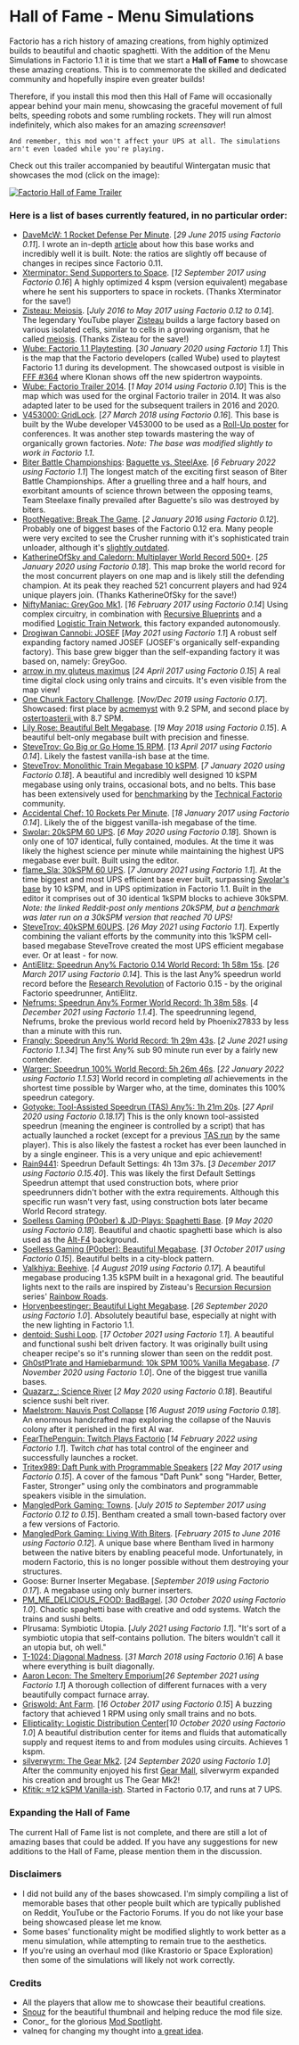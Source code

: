 # Hall of Fame - Menu Simulations

Factorio has a rich history of amazing creations, from highly optimized builds to beautiful and chaotic spaghetti. With the addition of the Menu Simulations in Factorio 1.1 it is time that we start a **Hall of Fame** to showcase these amazing creations. This is to commemorate the skilled and dedicated community and hopefully inspire even greater builds!

Therefore, if you install this mod then this Hall of Fame will occasionally appear behind your main menu, showcasing the graceful movement of full belts, speeding robots and some rumbling rockets. They will run almost indefinitely, which also makes for an amazing *screensaver*!

`And remember, this mod won't affect your UPS at all. The simulations arn't even loaded while you're playing.`

Check out this trailer accompanied by beautiful Wintergatan music that showcases the mod (click on the image):

[![Factorio Hall of Fame Trailer](https://github.com/heinwessels/Factorio_HallOfFame/blob/main/youtube_link.jpg?raw=true)](https://youtu.be/pBgLwkLgsWs "Factorio Hall of Fame Trailer")

### Here is a list of bases currently featured, in no particular order:
- [DaveMcW: 1 Rocket Defense Per Minute](https://www.reddit.com/r/factorio/comments/3biwcf/one_minute_rocket_defense/). [*29 June 2015 using Factorio 0.11*]. I wrote an in-depth [article](https://alt-f4.blog/ALTF4-13) about how this base works and incredibly well it is built. Note: the ratios are slightly off because of changes in recipes since Factorio 0.11.
- [Xterminator: Send Supporters to Space](https://www.youtube.com/watch?v=yMcoYkR_qAQ&ab_channel=Xterminator). [*12 September 2017 using Factorio 0.16*] A highly optimized 4 kspm (version equivalent) megabase where he sent his supporters to space in rockets. (Thanks Xterminator for the save!)
- [Zisteau: Meiosis](https://www.youtube.com/playlist?list=PLVPJ1jbg0CaFzYF6jJyUIJYXYpCE4UIr3). [*July 2016 to May 2017 using Factorio 0.12 to 0.14*]. The legendary YouTube player [Zisteau](https://www.youtube.com/channel/UCewxof_QqDdqVdXY1BaDtqQ) builds a large factory based on various isolated cells, similar to cells in a growing organism, that he called [meiosis](https://en.wikipedia.org/wiki/Meiosis). (Thanks Zisteau for the save!)
- [Wube: Factorio 1.1 Playtesting](https://forums.factorio.com/viewtopic.php?p=535179#p535179). [*30 January 2020 using Factorio 1.1*] This is the map that the Factorio developers (called Wube) used to playtest Factorio 1.1 during its development. The showcased outpost is visible in [FFF #364](https://factorio.com/blog/post/fff-364) where Klonan shows off the new spidertron waypoints.
- [Wube: Factorio Trailer 2014](https://forums.factorio.com/viewtopic.php?f=190&t=4273&p=552560#p552560). [*1 May 2014 using Factorio 0.10*] This is the map which was used for the orginal Factorio trailer in 2014. It was also adapted later to be used for the subsequent trailers in 2016 and 2020.
- [V453000: GridLock](https://www.factorio.com/blog/post/fff-236). [*27 March 2018 using Factorio 0.16*]. This base is built by the Wube developer V453000 to be used as a [Roll-Up poster](https://cdn.factorio.com/assets/img/blog/fff-236-rollup-trio.jpg) for conferences. It was another step towards mastering the way of organically grown factories. *Note: The base was modified slightly to work in Factorio 1.1*.
- [Biter Battle Championships](https://bbchampions.org/index.php): [Baguette vs. SteelAxe](https://youtu.be/SOOOoUAt5GA). [*6 February 2022 using Factorio 1.1*] The longest match of the exciting first season of Biter Battle Championships. After a gruelling three and a half hours, and exorbitant amounts of science thrown between the opposing teams, Team Steelaxe finally prevailed after Baguette's silo was destroyed by biters.
- [RootNegative: Break The Game](https://youtube.com/playlist?list=PL-7ICWbZUDjmER1peO3pQklyKYSjHI3gX). [*2 January 2016 using Factorio 0.12*]. Probably one of biggest bases of the Factorio 0.12 era. Many people were very excited to see the Crusher running with it's sophisticated train unloader, although it's [slightly outdated](https://alt-f4.blog/ALTF4-13/#running-the-factory-in-10).
- [KatherineOfSky and Caledorn: Multiplayer World Record 500+](https://youtu.be/c2M7xhE6wKo). [*25 January 2020 using Factorio 0.18*]. This map broke the world record for the most concurrent players on one map and is likely still the defending champion. At its peak they reached 521 concurrent players and had 924 unique players join. (Thanks KatherineOfSky for the save!)
- [NiftyManiac: GreyGoo Mk1](https://forums.factorio.com/viewtopic.php?f=204&t=41377). [*16 February 2017 using Factorio 0.14*] Using complex circuitry, in combination with [Recursive Blueprints](https://mods.factorio.com/mod/recursive-blueprints) and a modified [Logistic Train Network](https://mods.factorio.com/mods/Optera/LogisticTrainNetwork), this factory expanded autonomously.
- [Drogiwan Cannobi: JOSEF](https://alt-f4.blog/ALTF4-39/) [*May 2021 using Factorio 1.1*] A robust self expanding factory named JOSEF (JOSEF's organically self-expanding factory). This base grew bigger than the self-expanding factory it was based on, namely: GreyGoo.
- [arrow in my gluteus maximus](https://forums.factorio.com/viewtopic.php?f=193&t=44499) [*24 April 2017 using Factorio 0.15*] A real time digital clock using only trains and circuits. It's even visible from the map view!
- [One Chunk Factory Challenge](https://www.reddit.com/r/factorio/comments/e8c9ra/32x32_one_chunk_factory_challenge_tracker/). [*Nov/Dec 2019 using Factorio 0.17*]. Showcased: first place by [acmemyst](https://www.reddit.com/r/factorio/comments/e5ofty/32x32_challenge_new_record_92_spm/) with 9.2 SPM, and second place by [ostertoasterii
](https://www.reddit.com/r/factorio/comments/e1s7jl/32x32_factory_87_spm/) with 8.7 SPM.
- [Lily Rose: Beautiful Belt Megabase](https://forums.factorio.com/viewtopic.php?t=59716). [*19 May 2018 using Factorio 0.15*]. A beautiful belt-only megabase built with precision and finesse.
- [SteveTrov: Go Big or Go Home 15 RPM](https://www.reddit.com/r/factorio/comments/655440/go_big_or_go_home_15_rpm_modular_gigabase/). [*13 April 2017 using Factorio 0.14*]. Likely the fastest vanilla-ish base at the time.
- [SteveTrov: Monolithic Train Megabase 10 kSPM](https://www.reddit.com/r/factorio/comments/elcl7a/monolithic_10k_train_megabase_google_map_style/). [*7 January 2020 using Factorio 0.18*]. A beautiful and incredibly well designed 10 kSPM megabase using only trains, occasional bots, and no belts. This base has been extensively used for [benchmarking](https://factoriobox.1au.us/results?map=d3c52cb60a225a29051060343c517816ee0f8655a52e1351fbc449da8e9ff0ea&vl=&vh=&sort=time) by the [Technical Factorio](https://www.reddit.com/r/technicalfactorio/) community.
- [Accidental Chef: 10 Rockets Per Minute](https://www.reddit.com/r/factorio/comments/5osdaa/my_first_gigafactory_10_rockets_per_minute/). [*18 January 2017 using Factorio 0.14*]. Likely the of the biggest vanilla-ish megabase of the time.
- [Swolar: 20kSPM 60 UPS](https://www.reddit.com/r/factorio/comments/gely3v/20000_science_per_minute_hybrid_modular_megabase/). [*6 May 2020 using Factorio 0.18*]. Shown is only one of 107 identical, fully contained, modules. At the time it was likely the highest science per minute while maintaining the highest UPS megabase ever built. Built using the editor.
- [flame_Sla: 30kSPM 60 UPS](https://www.reddit.com/r/technicalfactorio/comments/ks2xtk/20k_spm_201000spm_belts_v30/). [*7 January 2021 using Factorio 1.1*]. At the time biggest and most UPS efficient base ever built, surpassing [Swolar's base](https://www.reddit.com/r/factorio/comments/gely3v/20000_science_per_minute_hybrid_modular_megabase/) by 10 kSPM, and in UPS optimization in Factorio 1.1. Built in the editor it comprises out of 30 identical 1kSPM blocks to achieve 30kSPM. *Note: the linked Reddit-post only mentions 20kSPM, but a [benchmark](https://factoriobox.1au.us/result/f4caa737-2286-49d2-95a9-ae2cad97b36d) was later run on a 30kSPM version that reached 70 UPS!*
- [SteveTrov: 40kSPM 60UPS](https://www.reddit.com/r/factorio/comments/nmxayx/new_ups_record_40k_spm_60_ups_no_mods_details_in/). [*26 May 2021 using Factorio 1.1*]. Expertly combining the valiant efforts by the community into this 1kSPM cell-based megabase SteveTrove created the most UPS efficient megabase ever. Or at least - for now.
- [AntiElitz: Speedrun Any% Factorio 0.14 World Record: 1h 58m 15s](https://www.speedrun.com/factorio/run/pydkx1qm). [*26 March 2017 using Factorio 0.14*]. This is the last Any% speedrun world record before the [Research Revolution](https://www.factorio.com/blog/post/fff-159) of Factorio 0.15 - by the original Factorio speedrunner, AntiElitz.
- [Nefrums: Speedrun Any% Former World Record: 1h 38m 58s](https://www.speedrun.com/factorio/run/yo3o8w5y). [*4 December 2021 using Factorio 1.1.4*]. The speedrunning legend, Nefrums, broke the previous world record held by Phoenix27833 by less than a minute with this run.
- [Franqly: Speedrun Any% World Record: 1h 29m 43s](https://www.speedrun.com/factorio/run/y2xelq5m). [*2 June 2021 using Factorio 1.1.34*] The first Any% sub 90 minute run ever by a fairly new contender.
- [Warger: Speedrun 100% World Record: 5h 26m 46s](https://www.speedrun.com/factorio/run/z5v2l0dm). [*22 January 2022 using Factorio 1.1.53*] World record in completing _all_ achievements in the shortest time possible by Warger who, at the time, dominates this 100% speedrun category.
- [Gotyoke: Tool-Assisted Speedrun (TAS) Any%: 1h 21m 20s](https://github.com/gotyoke/Factorio-AnyPct-TAS). [*27 April 2020 using Factorio 0.18.17*] This is the only known tool-assisted speedrun (meaning the engineer is controlled by a script) that has actually launched a rocket (except for a previous [TAS run](https://www.youtube.com/watch?v=9F8PI_VYdV8) by the same player). This is also likely the fastest a rocket has ever been launched in by a single engineer. This is a very unique and epic achievement!
- [Rain9441](https://www.twitch.tv/rain9441): Speedrun Default Settings: 4h 13m 37s. [*3 December 2017 using Factorio 0.15.40*]. This was likely the first Default Settings Speedrun attempt that used construction bots, where prior speedrunners didn't bother with the extra requirements. Although this specific run wasn't very fast, using construction bots later became World Record strategy.
- [Soelless Gaming (P0ober) & JD-Plays: Spaghetti Base](https://www.youtube.com/watch?v=yUUT3C2Xevc&list=PLd4gX1UWnrsBkMQf2ZwyfjXLtdtEOOg13&index=85&ab_channel=SoellessGaming). [*9 May 2020 using Factorio 0.18*]. Beautiful and chaotic spaghetti base which is also used as the [Alt-F4](https://alt-f4.blog/) background.
- [Soelless Gaming (P0ober): Beautiful Megabase](https://www.youtube.com/watch?v=jjtXHsv5E6M&ab_channel=SoellessGaming). [*31 October 2017 using Factorio 0.15*]. Beautiful belts in a city-block pattern.
- [Valkhiya: Beehive](https://www.reddit.com/r/factorio/comments/clxal5/the_beehive_135kspm_megabase_with_11_trains/). [*4 August 2019 using Factorio 0.17*]. A beautiful megabase producing 1.35 kSPM built in a hexagonal grid. The beautiful lights next to the rails are inspired by Zisteau's [Recursion Recursion](https://www.youtube.com/playlist?list=PLVPJ1jbg0CaEmsyyTMXc6k9UAvJEHMITh) series' [Rainbow Roads](https://youtu.be/-WhDtg-6_b4?t=96).
- [Horvenbeestinger: Beautiful Light Megabase](https://www.reddit.com/r/factorio/comments/izym9l/turning_on_the_factory_2500spm/). [*26 September 2020 using Factorio 1.0*]. Absolutely beautiful base, especially at night with the new lighting in Factorio 1.1.
- [dentoid: Sushi Loop](https://www.reddit.com/r/factorio/comments/qa2th1/dont_you_just_appreciate_it_when_you_get_off_your/). [*17 October 2021 using Factorio 1.1*]. A beautiful and functional sushi belt driven factory. It was originally built using cheaper recipe's so it's running slower than seen on the reddit post.
- [Gh0stP1rate and Hamiebarmund: 10k SPM 100% Vanilla Megabase](https://www.reddit.com/r/factorio/comments/jpwydq/10k_spm_100_vanilla_megabase/).  *[7 November 2020 using Factorio 1.0*]. One of the biggest true vanilla bases.
- [Quazarz_: Science River](https://www.reddit.com/r/factorio/comments/bjxai2/science_river_reloaded_an_endgame_scalable_lab/) [*2 May 2020 using Factorio 0.18*]. Beautiful science sushi belt river.
- [Maelstrom: Nauvis Post Collapse](https://forums.factorio.com/viewtopic.php?t=74597) [*16 August 2019 using Factorio 0.18*]. An enormous handcrafted map exploring the collapse of the Nauvis colony after it perished in the first AI war.
- [FearThePenguin: Twitch Plays Factorio](https://www.twitch.tv/chatplaysfactorio) [*14 February 2022 using Factorio 1.1*]. Twitch _chat_ has total control of the engineer and successfully launches a rocket.
- [Tritex989: Daft Punk with Programmable Speakers](https://youtu.be/-TtA0chzLac) [*22 May 2017 using Factorio 0.15*]. A cover of the famous "Daft Punk" song "Harder, Better, Faster, Stronger" using only the combinators and programmable speakers visible in the simulation.
- [MangledPork Gaming: Towns](https://www.youtube.com/playlist?list=PLOx2-nvzE_ZJWVrGsD044zkjyMyGPoPgF). [*July 2015 to September 2017 using Factorio 0.12 to 0.15*]. Bentham created a small town-based factory over a few versions of Factorio. 
- [MangledPork Gaming: Living With Biters](https://www.youtube.com/playlist?list=PLOx2-nvzE_ZJXS1sQDUzWtvBLn9ZPyUXk). [*February 2015 to June 2016 using Factorio 0.12*]. A unique base where Bentham lived in harmony between the native biters by enabling peaceful mode. Unfortunately, in modern Factorio, this is no longer possible without them destroying your structures. 
- Goose: Burner Inserter Megabase. [*September 2019 using Factorio 0.17*]. A megabase using only burner inserters.
- [PM_ME_DELICIOUS_FOOD: BadBagel](https://www.reddit.com/r/factorio/comments/jl4gvh/you_guys_love_superspaghetti_so_as_promised_heres/). [*30 October 2020 using Factorio 1.0*]. Chaotic spaghetti base with creative and odd systems. Watch the trains and sushi belts.
- PIrusama: Symbiotic Utopia. [*July 2021 using Factorio 1.1*]. "It's sort of a symbiotic utopia that self-contains pollution. The biters wouldn't call it an utopia but, oh well."
- [T-1024: Diagonal Madness](https://forums.factorio.com/viewtopic.php?f=204&t=59237). [*31 March 2018 using Factorio 0.16*] A base where everything is built diagonally.
- [Aaron Lecon: The Smeltery Emporium](https://www.reddit.com/r/factorio/comments/pvky01/the_smeltery_emporium/)[*26 September 2021 using Factorio 1.1*] A thorough collection of different furnaces with a very beautifully compact furnace array.
- [Griswold: Ant Farm](https://www.reddit.com/r/factorio/comments/76qzz8/1_rpm_antfarm_factory/). [*16 October 2017 using Factorio 0.15*] A buzzing factory that achieved 1 RPM using only small trains and no bots.
- [Ellipticality: Logistic Distribution Center](https://www.reddit.com/r/factorio/comments/j8qrqa/at_the_heart_of_my_vanilla_base_is_a_logistic/)[*10 October 2020 using Factorio 1.0*] A beautiful distribution center for items and fluids that automatically supply and request items to and from modules using circuits. Achieves 1 kspm.
- [silverwyrm: The Gear Mk2](https://www.reddit.com/r/factorio/comments/iyl6in/the_gear_mk_2_now_with_100_more_gears/). [*24 September 2020 using Factorio 1.0*] After the community enjoyed his first [Gear Mall](https://www.reddit.com/r/factorio/comments/is3mxa/the_gear_a_mall/), silverwyrm expanded his creation and brought us The Gear Mk2!
- [Kfitik: ≈12 kSPM Vanilla-ish](https://www.reddit.com/r/factorio/comments/jcbsxs/177gw_of_solar/). Started in Factorio 0.17, and runs at 7 UPS.

### Expanding the Hall of Fame
The current Hall of Fame list is not complete, and there are still a lot of amazing bases that could be added. If you have any suggestions for new additions to the Hall of Fame, please mention them in the discussion. 

### Disclaimers
- I did not build any of the bases showcased. I'm simply compiling a list of memorable bases that other people built which are typically published on Reddit, YouTube or the Factorio Forums. If you do not like your base being showcased please let me know. 
- Some bases' functionality might be modified slightly to work better as a menu simulation, while attempting to remain true to the aesthetics.
- If you're using an overhaul mod (like Krastorio or Space Exploration) then some of the simulations will likely not work correctly.

### Credits
- All the players that allow me to showcase their beautiful creations.
- [Snouz](https://mods.factorio.com/mod/MbrTestMod) for the beautiful thumbnail and helping reduce the mod file size.
- Conor_ for the glorious [Mod Spotlight](https://alt-f4.blog/ALTF4-35/#mod-spotlight-hall-of-fame-conor_).
- valneq for changing my thought into [a great idea](https://forums.factorio.com/viewtopic.php?p=520268#p520268).